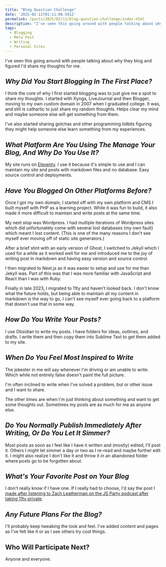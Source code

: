 ```yaml
---
title: "Blog Question Challenge"
date: '2025-02-11T01:11:08.591Z'
permalink: /posts/2025/02/11/blog-question-challenge/index.html
description: "I've seen this going around with people talking about why they blog and figured I'd share my thoughts for me."
tags:
  - Blogging
  - Meta Post
  - Writing
  - Personal Sites
---
```

I've seen this going around with people talking about why they blog and figured I'd share my thoughts for me.
<!-- excerpt -->

## *Why Did You Start Blogging In The First Place?*

I think the core of why I first started blogging was to just give me a spot to share my thoughts. I started with Xynga, LiveJournal and then Blogger, moving to my own custom domain in 2007 when I graduated college. It was, and still is cathartic to just share my random thoughts. Helps clear my mind and maybe someone else will get something from them.

I've also started sharing gotchas and other programming tidbits figuring they might help someone else learn something from my experiences.

## *What Platform Are You Using The Manage Your Blog, And Why Do You Use It?*

My site runs on [Eleventy](https://11ty.dev). I use it because it's simple to use and I can maintain my site and posts with markdown files and no database. Easy source control and deployments.

## *Have You Blogged On Other Platforms Before?*

Once I got my own domain, I started off with my own platform and CMS I built myself with PHP as a learning project. While it was fun to build, it also made it more difficult to maintain and write posts at the same time.

My next stop was Wordpress. I had multiple iterations of Wordpress sites which did unfortunately come with several lost databases (my own fault) which meant I lost content. (This is one of the many reasons I don't see myself ever moving off of static site generators.)

After a brief stint with an early version of Ghost, I switched to Jekyll which I used for a while as it worked well for me and introduced me to the joy of writing post in markdown and having easy version and source control.

I then migrated to Next.js as it was easier to setup and use for me than Jekyll was. Part of this was that I was more familiar with JavaScript and React than I was with Ruby.

Finally in late 2023, I migrated to 11ty and haven't looked back. I don't know what the future holds, but being able to maintain all my content in markdown is the way to go, I can't see myself ever going back to a platform that doesn't use that in some way.

## *How Do You Write Your Posts?*

I use Obsidian to write my posts. I have folders for ideas, outlines, and drafts. I write them and then copy them into Sublime Text to get them added to my site.

## *When Do You Feel Most Inspired to Write*

The jokester in me will say whenever I'm driving or am unable to write. Which while not entirely false doesn't paint the full picture.

I'm often inclined to write when I've solved a problem, but or other issue and I want to share.

The other times are when I'm just thinking about something and want to get some thoughts out. Sometimes my posts are as much for me as anyone else.

## *Do You Normally Publish Immediately After Writing, Or Do You Let It Simmer?*

Most posts as soon as I feel like I have it written and (mostly) edited, I'll post it. Others I might let simmer a day or two as I re-read and maybe further edit it. I might also realize I don't like it and throw it in an abandoned folder where posts go to be forgotten about.

## *What's Your Favorite Post on Your Blog*

I don't really know if I have one. If I really had to choose, I'd say the post I [made after listening to Zach Leatherman on the JS Party podcast after taking 11ty private](https://kpwags.com/posts/2024/06/06/personal-sites-connections-and-11ty/).

## *Any Future Plans For the Blog?*

I'll probably keep tweaking the look and feel. I've added content and pages as I've felt like it or as I see others try cool things.

## Who Will Participate Next?

Anyone and everyone.
